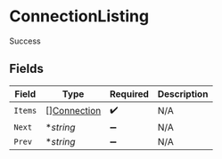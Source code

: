 # ConnectionListing

Success


## Fields

| Field                                             | Type                                              | Required                                          | Description                                       |
| ------------------------------------------------- | ------------------------------------------------- | ------------------------------------------------- | ------------------------------------------------- |
| `Items`                                           | [][Connection](../../models/shared/connection.md) | :heavy_check_mark:                                | N/A                                               |
| `Next`                                            | **string*                                         | :heavy_minus_sign:                                | N/A                                               |
| `Prev`                                            | **string*                                         | :heavy_minus_sign:                                | N/A                                               |